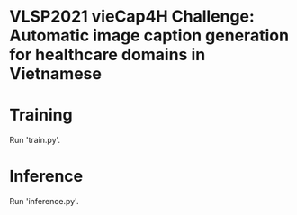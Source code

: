 # VLSP2021 vieCap4H Challenge: Automatic image caption generation for healthcare domains in Vietnamese

# Training
Run 'train.py'.
# Inference
Run 'inference.py'.